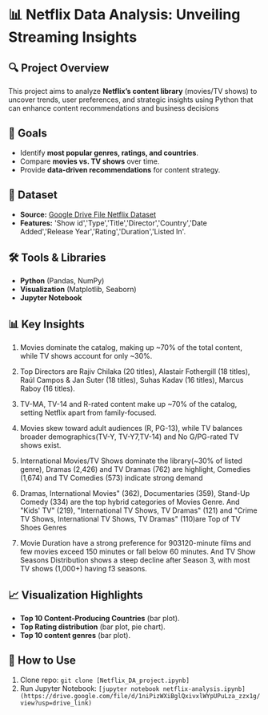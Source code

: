 # 📊 Netflix Data Analysis: Unveiling Streaming Insights  

## 🔍 Project Overview  
This project aims to analyze **Netflix’s content library** (movies/TV shows) to uncover trends, user preferences, and strategic insights  using Python that can enhance content recommendations and business decisions

## 🎯 Goals  
- Identify **most popular genres, ratings, and countries**.  
- Compare **movies vs. TV shows** over time.  
- Provide **data-driven recommendations** for content strategy.  

## 📂 Dataset  
- **Source:** [Google Drive File Netflix Dataset]((https://drive.google.com/file/d/1rV3yS1dQmQL0EuStVt0dt070Gez4ORGg/view?usp=drive_link))  
- **Features:** 'Show id','Type','Title','Director','Country','Date Added','Release Year','Rating','Duration','Listed In'.  

## 🛠️ Tools & Libraries  
- **Python** (Pandas, NumPy)  
- **Visualization** (Matplotlib, Seaborn)  
- **Jupyter Notebook**  

## 📊 Key Insights  

1. Movies dominate the catalog, making up ~70% of the total content, while TV shows 
account for only ~30%.

2. Top Directors are Rajiv Chilaka (20 titles), Alastair Fothergill (18 titles), Raúl Campos & 
Jan Suter (18 titles), Suhas Kadav (16 titles), Marcus Raboy (16 titles).

3. TV-MA, TV-14 and R-rated content make up ~70% of the catalog, setting Netflix apart 
from family-focused.

4. Movies skew toward adult audiences (R, PG-13), while TV balances broader 
demographics(TV-Y, TV-Y7,TV-14) and No G/PG-rated TV shows exist.

5. International Movies/TV Shows dominate the library(~30% of listed genre), Dramas 
(2,426) and TV Dramas (762) are highlight, Comedies (1,674) and TV Comedies (573) 
indicate strong demand

6. Dramas, International Movies" (362), Documentaries (359), Stand-Up Comedy (334) are 
the top hybrid categories of Movies Genre. And "Kids' TV" (219), "International TV 
Shows, TV Dramas" (121) and "Crime TV Shows, International TV Shows, TV Dramas" 
(110)are Top of TV Shoes Genres

7. Movie Duration have a strong preference for 903120-minute films and few movies 
exceed 150 minutes or fall below 60 minutes. And TV Show Seasons Distribution shows 
a steep decline after Season 3, with most TV shows (1,000+) having f3 seasons.   

## 📈 Visualization Highlights  
- **Top 10 Content-Producing Countries** (bar plot).  
- **Top Rating distribution** (bar plot, pie chart).  
- **Top 10 content genres** (bar plot).   

## 🚀 How to Use  
1. Clone repo: `git clone [Netflix_DA_project.ipynb]`  
2. Run Jupyter Notebook: `[jupyter notebook netflix-analysis.ipynb](https://drive.google.com/file/d/1niPizWXiBglQxivxlWYpUPuLza_zzx1g/view?usp=drive_link)`  
